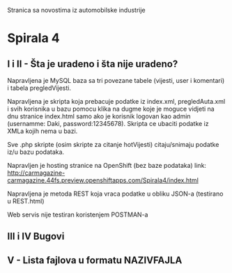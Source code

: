 Stranica sa novostima iz automobilske industrije

# Spirala 4
## I i II - Šta je uradeno i šta nije uradeno?
Napravljena je MySQL baza sa tri povezane tabele (vijesti, user i komentari) i tabela pregledVijesti.

Napravljena je skripta koja prebacuje podatke iz index.xml, pregledAuta.xml i svih korisnika u bazu
pomocu klika na dugme koje je moguce vidjeti na dnu stranice index.html samo ako je korisnik logovan kao admin
(usernamme: Daki, password:12345678). Skripta ce ubaciti podatke iz XMLa kojih nema u bazi.

Sve .php skripte (osim skripte za citanje hotVijesti) citaju/snimaju podatke iz/u bazu podataka.

Napravljen je hosting stranice na OpenShift (bez baze podataka)
link: http://carmagazine-carmagazine.44fs.preview.openshiftapps.com/Spirala4/index.html

Napravljena je metoda REST koja vraca podatke u obliku JSON-a (testirano u REST.html)

Web servis nije testiran koristenjem POSTMAN-a

## III i IV Bugovi


## V  - Lista fajlova u formatu NAZIVFAJLA
